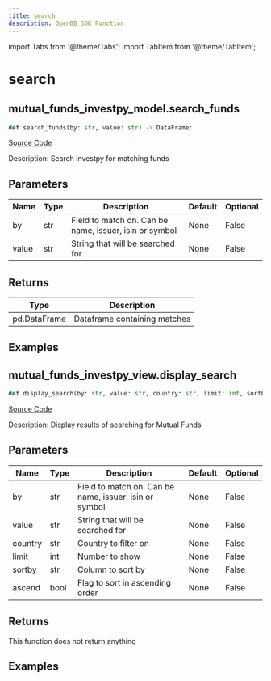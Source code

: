 ```yaml
---
title: search
description: OpenBB SDK Function
---
```


import Tabs from '@theme/Tabs';
import TabItem from '@theme/TabItem';

# search

<Tabs>
<TabItem value="model" label="Model" default>

## mutual_funds_investpy_model.search_funds

```python title='openbb_terminal/mutual_funds/investpy_model.py'
def search_funds(by: str, value: str) -> DataFrame:
```
[Source Code](https://github.com/OpenBB-finance/OpenBBTerminal/tree/main/openbb_terminal/mutual_funds/investpy_model.py#L20)

Description: Search investpy for matching funds

## Parameters

| Name | Type | Description | Default | Optional |
| ---- | ---- | ----------- | ------- | -------- |
| by | str | Field to match on.  Can be name, issuer, isin or symbol | None | False |
| value | str | String that will be searched for | None | False |

## Returns

| Type | Description |
| ---- | ----------- |
| pd.DataFrame | Dataframe containing matches |

## Examples



</TabItem>
<TabItem value="view" label="View">

## mutual_funds_investpy_view.display_search

```python title='openbb_terminal/mutual_funds/investpy_view.py'
def display_search(by: str, value: str, country: str, limit: int, sortby: str, ascend: bool) -> None:
```
[Source Code](https://github.com/OpenBB-finance/OpenBBTerminal/tree/main/openbb_terminal/mutual_funds/investpy_view.py#L27)

Description: Display results of searching for Mutual Funds

## Parameters

| Name | Type | Description | Default | Optional |
| ---- | ---- | ----------- | ------- | -------- |
| by | str | Field to match on.  Can be name, issuer, isin or symbol | None | False |
| value | str | String that will be searched for | None | False |
| country | str | Country to filter on | None | False |
| limit | int | Number to show | None | False |
| sortby | str | Column to sort by | None | False |
| ascend | bool | Flag to sort in ascending order | None | False |

## Returns

This function does not return anything

## Examples



</TabItem>
</Tabs>
